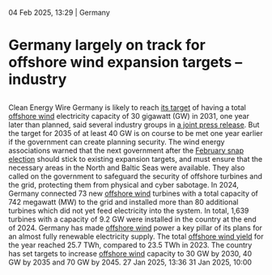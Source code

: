 04 Feb 2025, 13:29
| 
Germany
# Germany largely on track for offshore wind expansion targets – industry
## 
Clean Energy Wire
Germany is likely to reach [its target](https://www.cleanenergywire.org/factsheets/germanys-greenhouse-gas-emissions-and-climate-targets) of having a total [offshore wind](https://www.cleanenergywire.org/glossary/letter_o#offshore_wind) electricity capacity of 30 gigawatt (GW) in 2031, one year later than planned, said several industry groups in [a joint press release](https://www.wind-energie.de/presse/pressemitteilungen/detail/ausbau-der-offshore-windenergie-2024-neue-regierung-muss-handeln-branche-braucht-mehr-planbarkeit/). But the target for 2035 of at least 40 GW is on course to be met one year earlier if the government can create planning security.
The wind energy associations warned that the next government after the [February snap election](https://www.cleanenergywire.org/dossiers/germanys-snap-elections-reaching-2030-climate-and-energy-targets-will-depend-next-government) should stick to existing expansion targets, and must ensure that the necessary areas in the North and Baltic Seas were available. They also called on the government to safeguard the security of offshore turbines and the grid, protecting them from physical and cyber sabotage.
In 2024, Germany connected 73 new [offshore wind](https://www.cleanenergywire.org/glossary/letter_o#offshore_wind) turbines with a total capacity of 742 megawatt (MW) to the grid and installed more than 80 additional turbines which did not yet feed electricity into the system. In total, 1,639 turbines with a capacity of 9.2 GW were installed in the country at the end of 2024.
Germany has made [offshore wind](https://www.cleanenergywire.org/glossary/letter_o#offshore_wind) power a key pillar of its plans for an almost fully renewable electricity supply. The total [offshore wind yield](https://www.energy-charts.info/charts/energy/chart.htm?l=de&c=DE&year=2023&interval=year&source=total&legendItems=0x3uvfu) for the year reached 25.7 TWh, compared to 23.5 TWh in 2023. The country has set targets to increase [offshore wind](https://www.cleanenergywire.org/glossary/letter_o#offshore_wind) capacity to 30 GW by 2030, 40 GW by 2035 and 70 GW by 2045.
27 Jan 2025, 13:36
31 Jan 2025, 10:00